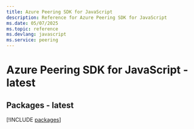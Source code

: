 ```yaml
---
title: Azure Peering SDK for JavaScript
description: Reference for Azure Peering SDK for JavaScript
ms.date: 05/07/2025
ms.topic: reference
ms.devlang: javascript
ms.service: peering
---
```

# Azure Peering SDK for JavaScript - latest
## Packages - latest
[!INCLUDE [packages](peering-index.md)]